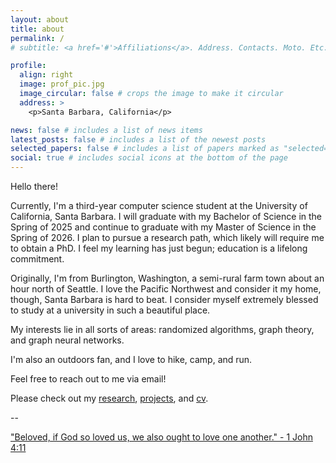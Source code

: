 ```yaml
---
layout: about
title: about
permalink: /
# subtitle: <a href='#'>Affiliations</a>. Address. Contacts. Moto. Etc.

profile:
  align: right
  image: prof_pic.jpg
  image_circular: false # crops the image to make it circular
  address: >
    <p>Santa Barbara, California</p>

news: false # includes a list of news items
latest_posts: false # includes a list of the newest posts
selected_papers: false # includes a list of papers marked as "selected={true}"
social: true # includes social icons at the bottom of the page
---
```


Hello there!

Currently, I'm a third-year computer science student at the University of California, Santa Barbara. I will graduate with my Bachelor of Science in the Spring of 2025 and continue to graduate with my Master of Science in the Spring of 2026. I plan to pursue a research path, which likely will require me to obtain a PhD. I feel my learning has just begun; education is a lifelong commitment. 

Originally, I'm from Burlington, Washington, a semi-rural farm town about an hour north of Seattle. I love the Pacific Northwest and consider it my home, though, Santa Barbara is hard to beat. I consider myself extremely blessed to study at a university in such a beautiful place.

My interests lie in all sorts of areas: randomized algorithms, graph theory, and graph neural networks.
<!-- I've always been an avid creative, founding an independent music label, [_9929 Records_](/projects/1_project), which has seen an incredible amount of streams. My life before college was devoted to athletics, something I still hold dear to my heart. However, as I've become dedicated to computer science, I've become enamored with theoretical computer science, specifically computation and graphs. As a bachelor's student,  -->
I'm also an outdoors fan, and I love to hike, camp, and run.

Feel free to reach out to me via email!

Please check out my [research](/research), [projects](/projects), and [cv](/cv).

--

["Beloved, if God so loved us, we also ought to love one another." - 1 John 4:11](https://www.bible.com/bible/59/1jn.4.11)

<!-- I am currently working on a few projects, which you can find on my [projects page](/projects). I am also working on a few papers, which you can find on my [papers page](/papers). I am also working on a few other things, which you can find on my [other page](/other). -->
